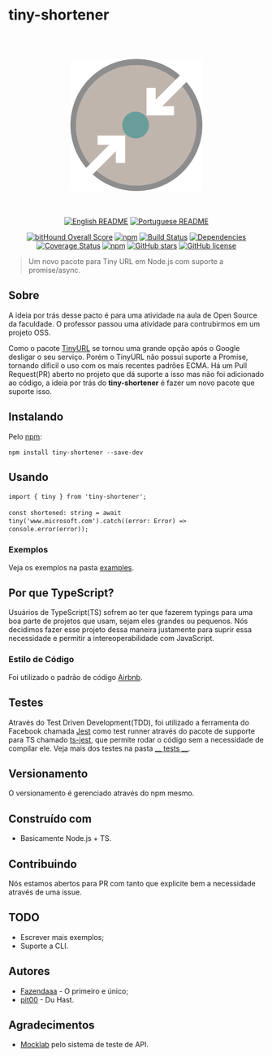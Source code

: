 # tiny-shortener

<div align="center">
    <br>
    <br>
    <br>
    <img width="260" src="https://github.com/Fazendaaa/tiny-shortener/blob/master/logo/tiny-shortener.png" /img>
    <br>
    <br>
    <br>

[![English README](https://img.shields.io/badge/Language-EN-blue.svg?longCache=true&style=for-the-badge)](https://github.com/Fazendaaa/tiny-shortener/blob/master/README.md)
[![Portuguese README](https://img.shields.io/badge/Linguagem-PT-green.svg?longCache=true&style=for-the-badge)](https://github.com/Fazendaaa/tiny-shortener/blob/master/docs/README_PT.md)


[![bitHound Overall Score](https://www.bithound.io/github/Fazendaaa/tiny-shortener/badges/score.svg?style=flat-square)](https://www.bithound.io/github/Fazendaaa/tiny-shortener)
[![npm](https://img.shields.io/npm/dt/express.svg?style=flat-square)](https://www.npmjs.com/package/tiny-shortener)
[![Build Status](https://travis-ci.org/Fazendaaa/tiny-shortener.svg?branch=master)](https://travis-ci.org/Fazendaaa/tiny-shortener)
[![Dependencies](https://david-dm.org/Fazendaaa/tiny-shortener.svg?style=flat-square)](https://github.com/Fazendaaa/tiny-shortener/blob/master/package.json)
[![Coverage Status](https://coveralls.io/repos/github/Fazendaaa/tiny-shortener/badge.svg?branch=master)](https://coveralls.io/github/Fazendaaa/tiny-shortener?branch=master)
[![npm](https://img.shields.io/npm/v/npm.svg?style=flat-square)](https://github.com/Fazendaaa/tiny-shortener)
[![GitHub stars](https://img.shields.io/github/stars/Fazendaaa/tiny-shortener.svg?style=flat-square)](https://github.com/Fazendaaa/tiny-shortener/stargazers)
[![GitHub license](https://img.shields.io/github/license/Fazendaaa/tiny-shortener.svg?style=flat-square)](https://github.com/Fazendaaa/tiny-shortener/blob/master/LICENSE)


</div>

> Um novo pacote para Tiny URL em Node.js com suporte a promise/async.

## Sobre
A ideia por trás desse pacto é para uma atividade na aula de Open Source da faculdade. O professor passou uma atividade para contrubirmos em um projeto OSS.

Como o pacote [TinyURL](https://www.npmjs.com/package/tinyurl) se tornou uma grande opção após o Google desligar o seu serviço. Porém o TinyURL não possui suporte a Promise, tornando díficil o uso com os mais recentes padrões ECMA. Há um Pull Request(PR) aberto no projeto que dá suporte a isso mas não foi adicionado ao código, a ideia por trás do __tiny-shortener__ é fazer um novo pacote que suporte isso.

## Instalando
Pelo [npm](https://www.npmjs.com/package/tiny-shortener):

```
npm install tiny-shortener --save-dev
```

## Usando
```
import { tiny } from 'tiny-shortener';

const shortened: string = await tiny('www.microsoft.com').catch((error: Error) => console.error(error));
```

### Exemplos
Veja os exemplos na pasta [examples](https://github.com/Fazendaaa/tiny-shortener/blob/master/examples).

## Por que TypeScript?
Usuários de TypeScript(TS) sofrem ao ter que fazerem typings para uma boa parte de projetos que usam, sejam eles grandes ou pequenos. Nós decidimos fazer esse projeto dessa maneira justamente para suprir essa necessidade e permitir a intereoperabilidade com JavaScript.

### Estilo de Código
Foi utilizado o padrão de código [Airbnb](https://www.npmjs.com/package/tslint-config-airbnb).

## Testes
Através do Test Driven Development(TDD), foi utilizado a ferramenta do Facebook chamada [Jest](https://facebook.github.io/jest/) como test runner através do pacote de supporte para TS chamado [ts-jest](https://www.npmjs.com/package/ts-jest), que permite rodar o código sem a necessidade de compilar ele. Veja mais dos testes na pasta [__ tests __](https://github.com/Fazendaaa/tiny-shortener/blob/master/__tests__).

## Versionamento
O versionamento é gerenciado através do npm mesmo.

## Construído com
* Basicamente Node.js + TS.

## Contribuindo
Nós estamos abertos para PR com tanto que explicite bem a necessidade através de uma issue.

## TODO
* Escrever mais exemplos;
* Suporte a CLI.

## Autores
* [Fazendaaa](https://github.com/Fazendaaa) - O primeiro e único;
* [pit00](https://github.com/pit00) - Du Hast.

## Agradecimentos
* [Mocklab](app.mocklab.io) pelo sistema de teste de API.
